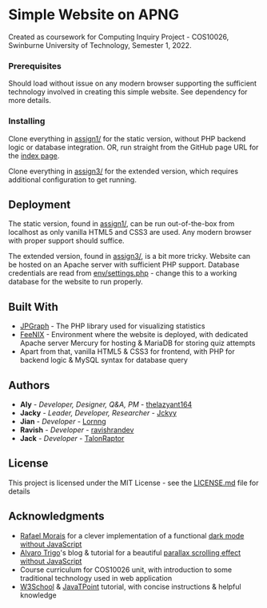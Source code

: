 # Simple Website on APNG

Created as coursework for Computing Inquiry Project - COS10026, Swinburne University of Technology, Semester 1, 2022.

### Prerequisites

Should load without issue on any modern browser supporting the sufficient technology involved in creating this simple website. See dependency for more details.

### Installing

Clone everything in [assign1/](https://github.com/thelazyant164/COS10026-APNG-Group-Assignment/tree/master/assign1) for the static version, without PHP backend logic or database integration.
OR, run straight from the GitHub page URL for the [index page](https://thelazyant164.github.io/COS10026-APNG-Group-Assignment/assign1/index.html).

Clone everything in [assign3/](https://github.com/thelazyant164/COS10026-APNG-Group-Assignment/tree/master/assign3) for the extended version, which requires additional configuration to get running.

## Deployment

The static version, found in [assign1/](https://github.com/thelazyant164/COS10026-APNG-Group-Assignment/tree/master/assign1), can be run out-of-the-box from localhost as only vanilla HTML5 and CSS3 are used. Any modern browser with proper support should suffice.

The extended version, found in [assign3/](https://github.com/thelazyant164/COS10026-APNG-Group-Assignment/tree/master/assign3), is a bit more tricky.
Website can be hosted on an Apache server with sufficient PHP support.
Database credentials are read from [env/settings.php](https://github.com/thelazyant164/COS10026-APNG-Group-Assignment/blob/master/assign3/env/settings.php) - change this to a working database for the website to run properly.

## Built With

* [JPGraph](https://jpgraph.net/) - The PHP library used for visualizing statistics
* [FeeNIX](https://feenix.swin.edu.au/help/) - Environment where the website is deployed, with dedicated Apache server Mercury for hosting & MariaDB for storing quiz attempts
* Apart from that, vanilla HTML5 & CSS3 for frontend, with PHP for backend logic & MySQL syntax for database query

## Authors

* **Aly** -  *Developer, Designer, Q&A, PM* - [thelazyant164](https://github.com/thelazyant164)
* **Jacky** -  *Leader, Developer, Researcher* - [Jckyy](https://github.com/Jckyy)
* **Jian** -  *Developer* - [Lornng](https://github.com/Lornng)
* **Ravish** -  *Developer* - [ravishrandev](https://github.com/ravishrandev)
* **Jack** -  *Developer* - [TalonRaptor](https://github.com/TalonRaptor)

## License

This project is licensed under the MIT License - see the [LICENSE.md](LICENSE.md) file for details

## Acknowledgments

* [Rafael Morais](https://codepen.io/rafaelsnts) for a clever implementation of a functional [dark mode without JavaScript](https://codepen.io/rafaelsnts/pen/BEzZoX)
* [Alvaro Trigo](https://alvarotrigo.com/)'s blog & tutorial for a beautiful [parallax scrolling effect without JavaScript](https://alvarotrigo.com/blog/how-to-create-a-parallax-effect-with-css-only/)
* Course curriculum for COS10026 unit, with introduction to some traditional technology used in web application
* [W3School](https://www.w3schools.com/) & [JavaTPoint](https://www.javatpoint.com/) tutorial, with concise instructions & helpful knowledge
